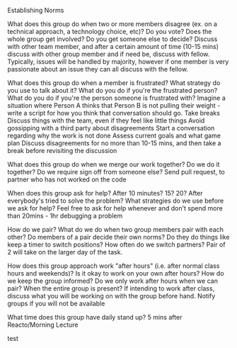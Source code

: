 Establishing Norms

What does this group do when two or more members disagree (ex. on a technical approach, a technology choice, etc)?
Do you vote? Does the whole group get involved? Do you get someone else to decide?
  Discuss with other team member, and after a certain amount of time (10-15 mins) discuss with other group member and if need be, discuss with fellow.
  Typically, issues will be handled by majority, however if one member is very passionate about an issue they can all discuss with the fellow.

What does this group do when a member is frustrated?
What strategy do you use to talk about it? What do you do if you're the frustrated person? What do you do if you're the person someone is frustrated with? Imagine a situation where Person A thinks that Person B is not pulling their weight - write a script for how you think that conversation should go.
  Take breaks
  Discuss things with the team, even if they feel like little things
  Avoid gossipping with a third party about disagreements
  Start a conversation regarding why the work is not done
  Assess current goals and what game plan
  Discuss disagreements for no more than 10-15 mins, and then take a break before revisiting the discussion

What does this group do when we merge our work together?
Do we do it together? Do we require sign off from someone else?
  Send pull request, to partner who has not worked on the code

When does this group ask for help?
After 10 minutes? 15? 20? After everybody's tried to solve the problem? What strategies do we use before we ask for help?
  Feel free to ask for help whenever and don't spend more than 20mins - 1hr debugging a problem

How do we pair? What do we do when two group members pair with each other?
Do members of a pair decide their own norms? Do they do things like keep a timer to switch positions? How often do we switch partners?
  Pair of 2 will take on the larger day of the task.

How does this group approach work "after hours" (i.e. after normal class hours and weekends)?
Is it okay to work on your own after hours? How do we keep the group informed? Do we only work after hours when we can pair? When the entire group is present?
  If intending to work after class, discuss what you will be working on with the group before hand.
  Notify groups if you will not be available

What time does this group have daily stand up?
  5 mins after Reacto/Morning Lecture


test
